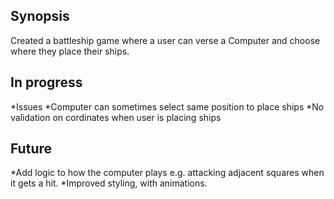 ## Synopsis

Created a battleship game where a user can verse a Computer and choose where they place their ships.

## In progress

*Issues
  *Computer can sometimes select same position to place ships
  *No validation on cordinates when user is placing ships
  
## Future

*Add logic to how the computer plays e.g. attacking adjacent squares when it gets a hit.
*Improved styling, with animations.


